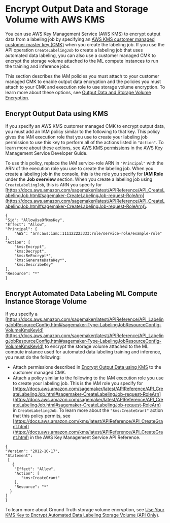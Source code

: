 # Encrypt Output Data and Storage Volume with AWS KMS<a name="sms-security-kms-permissions"></a>

You can use AWS Key Management Service \(AWS KMS\) to encrypt output data from a labeling job by specifying an [AWS KMS customer managed customer master key \(CMK\)](https://docs.aws.amazon.com/kms/latest/developerguide/concepts.html#master_keys) when you create the labeling job\. If you use the API operation `CreateLabelingJob` to create a labeling job that uses automated data labeling, you can also use a customer managed CMK to encrypt the storage volume attached to the ML compute instances to run the training and inference jobs\.

This section describes the IAM policies you must attach to your customer managed CMK to enable output data encryption and the policies you must attach to your CMK and execution role to use storage volume encryption\. To learn more about these options, see [Output Data and Storage Volume Encryption](sms-security.md)\.

## Encrypt Output Data using KMS<a name="sms-security-kms-permissions-output-data"></a>

If you specify an AWS KMS customer managed CMK to encrypt output data, you must add an IAM policy similar to the following to that key\. This policy gives the IAM execution role that you use to create your labeling job permission to use this key to perform all of the actions listed in `"Action"`\. To learn more about these actions, see [AWS KMS permissions](https://docs.aws.amazon.com/kms/latest/developerguide/kms-api-permissions-reference.html) in the AWS Key Management Service Developer Guide\.

To use this policy, replace the IAM service\-role ARN in `"Principal"` with the ARN of the execution role you use to create the labeling job\. When you create a labeling job in the console, this is the role you specify for **IAM Role** under the **Job overview** section\. When you create a labeling job using `CreateLabelingJob`, this is ARN you specify for [https://docs.aws.amazon.com/sagemaker/latest/APIReference/API_CreateLabelingJob.html#sagemaker-CreateLabelingJob-request-RoleArn](https://docs.aws.amazon.com/sagemaker/latest/APIReference/API_CreateLabelingJob.html#sagemaker-CreateLabelingJob-request-RoleArn)\.

```
{
"Sid": "AllowUseOfKmsKey",
"Effect": "Allow",
"Principal": {
    "AWS": "arn:aws:iam::111122223333:role/service-role/example-role"
},
"Action": [
    "kms:Encrypt",
    "kms:Decrypt",
    "kms:ReEncrypt*",
    "kms:GenerateDataKey*",
    "kms:DescribeKey"
],
"Resource": "*"
}
```

## Encrypt Automated Data Labeling ML Compute Instance Storage Volume<a name="sms-security-kms-permissions-storage-volume"></a>

If you specify a [https://docs.aws.amazon.com/sagemaker/latest/APIReference/API_LabelingJobResourceConfig.html#sagemaker-Type-LabelingJobResourceConfig-VolumeKmsKeyId](https://docs.aws.amazon.com/sagemaker/latest/APIReference/API_LabelingJobResourceConfig.html#sagemaker-Type-LabelingJobResourceConfig-VolumeKmsKeyId) to encrypt the storage volume attached to the ML compute instance used for automated data labeling training and inference, you must do the following:
+ Attach permissions described in [Encrypt Output Data using KMS](#sms-security-kms-permissions-output-data) to the customer managed CMK\.
+ Attach a policy similar to the following to the IAM execution role you use to create your labeling job\. This is the IAM role you specify for [https://docs.aws.amazon.com/sagemaker/latest/APIReference/API_CreateLabelingJob.html#sagemaker-CreateLabelingJob-request-RoleArn](https://docs.aws.amazon.com/sagemaker/latest/APIReference/API_CreateLabelingJob.html#sagemaker-CreateLabelingJob-request-RoleArn) in `CreateLabelingJob`\. To learn more about the `"kms:CreateGrant"` action that this policy permits, see [https://docs.aws.amazon.com/kms/latest/APIReference/API_CreateGrant.html](https://docs.aws.amazon.com/kms/latest/APIReference/API_CreateGrant.html) in the AWS Key Management Service API Reference\.

```
{
"Version": "2012-10-17", 
"Statement": 
 [  
   {
    "Effect": "Allow",
    "Action": [
       "kms:CreateGrant"
    ],
    "Resource": "*"
  }
]
}
```

To learn more about Ground Truth storage volume encryption, see [Use Your KMS Key to Encrypt Automated Data Labeling Storage Volume \(API Only\)](sms-security.md#sms-security-kms-storage-volume)\.